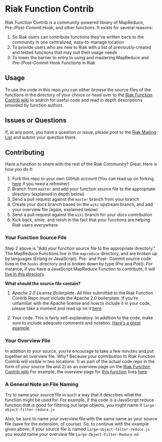 # Riak Function Contrib

Riak Function Contrib is a community-powered library of MapReduce, Pre-/Post-Commit Hook, and other functions. It exists for several reasons:

1. So Riak users can contribute functions they've written back to the community in one centralized, easy-to-manage location
2. To provide users who are new to Riak with a list of previously-created and tested functions that may suit their usage needs 
3. To lower the barrier to entry to using and mastering MapReduce and Pre-/Post-Commit Hook Functions in Riak

## Usage

To use the code in this repo you can either browse the source files of the functions in the directory of your choice or head over to the [Riak Function Contrib wiki](https://github.com/basho/riak_function_contrib/wiki) to search for useful code and read in depth descriptions provided by function authors.

## Issues or Questions
                     
If, at any point, you have a question or issue, please post to the [Riak Mailing List](http://lists.basho.com/mailman/listinfo/riak-users_lists.basho.com) and submit your question there. 

## Contributing

Have a function to share with the rest of the Riak Community? Great. Here is how you do it:

1. Fork this repo to your own GitHub account (You can read up on forking [here](http://help.github.com/forking/) if you need a refresher)
2. Branch from `master` and add your function source file to the appropriate directory (explained in depth below)
3. Send a pull request against the `master` branch from your branch
4. Create your docs branch based on the `wiki` upstream branch, and add your overview file (again, explained below)
5. Send a pull request against the `wiki` branch for your docs contribution
6. Kick back, smile, and relish in the fact that your functions are helping Riak users everywhere

### Your Function Source File

Step 2 above is "Add your function source file to the appropriate directory." The MapReduce Functions live in the `mapreduce` directory, and are broken up by languages (Erlang or JavaScript). Pre- and Post- Commit source code lives in the `hooks` directory and is broken down by type (Pre and Post). For instance, if you have a JavaScript MapReduce Function to contribute, it will [live in this directory](https://github.com/basho/riak_function_contrib/tree/master/mapreduce/js/).

**What should the source file contain?**
 
1. _Apache 2.0 License Boilerplate_. All files submitted to the Riak Function Contrib Repo must include the Apache 2.0 boilerplate. If you're unfamiliar with the Apache license and how to include it in your code, please take a moment and read up on it [here](http://www.apache.org/licenses/LICENSE-2.0.html).

2. Your code. This is fairly self-explanatory. In addition to the code, make sure to include adequate comments and notation. [Here's a great example](https://github.com/basho/riak_function_contrib/blob/master/mapreduce/js/sorting-by-field.js).

### Your Overview File

In addition to your source, you're encourage to take a few minutes and put together an overview file. Why? Because your contribution to Riak Function Contrib will visible in two locations: 1) as part of the actual code repo in the form of your source file and 2) as an overview page on the [Riak Function Contrib wiki](https://github.com/basho/riak_function_contrib/wiki) For example, the overview page for [this function](https://github.com/basho/riak_function_contrib/blob/master/mapreduce/js/sorting-by-field.js) lives [here](https://github.com/basho/riak_function_contrib/wiki/Sorting-By-Field)

### A General Note on File Naming

Try to name your source file in such a way that it describes what the function might be used for. For example, if the code is a JavaScript reduce function that is good for filtering out large objects, you might name it `large-object-filter-reduce.js`

Also, be sure to name your overview file with the same name as your source file (save for the extension, of course). So, to continue with the example given above, if your source file is named `large-object-filter-reduce.js` you would name your overview file `Large-Object-Filter-Reduce.md`
